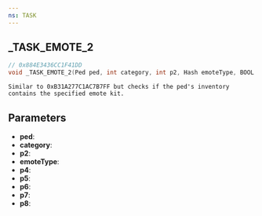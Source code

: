 ```yaml
---
ns: TASK
---
```

## _TASK_EMOTE_2

```c
// 0x884E3436CC1F41DD
void _TASK_EMOTE_2(Ped ped, int category, int p2, Hash emoteType, BOOL p4, BOOL p5, BOOL p6, BOOL p7, BOOL p8);
```

```
Similar to 0xB31A277C1AC7B7FF but checks if the ped's inventory contains the specified emote kit.
```

## Parameters
* **ped**:
* **category**:
* **p2**:
* **emoteType**:
* **p4**:
* **p5**:
* **p6**:
* **p7**:
* **p8**:
